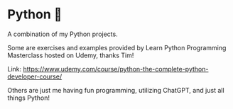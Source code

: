 # Python 🐍

A combination of my Python projects. 

Some are exercises and examples provided by Learn Python Programming Masterclass hosted on Udemy, thanks Tim!

Link: 
https://www.udemy.com/course/python-the-complete-python-developer-course/

Others are just me having fun programming, utilizing ChatGPT, and just all things Python!
